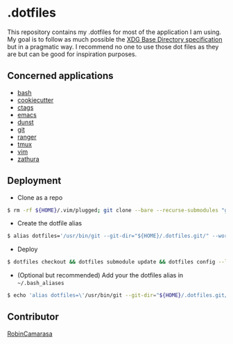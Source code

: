 # .dotfiles

This repository contains my .dotfiles for most of the application I am using. My goal is to follow as much possible the [XDG Base Directory specification](https://wiki.archlinux.org/title/XDG_Base_Directory) but in a pragmatic way. I recommend no one to use those dot files as they are but can be good for inspiration purposes.

## Concerned applications

- [bash](https://www.gnu.org/software/bash/)
- [cookiecutter](https://github.com/cookiecutter/cookiecutter)
- [ctags](https://github.com/universal-ctags/ctags)
- [emacs](https://www.gnu.org/software/emacs/)
- [dunst](https://dunst-project.org/)
- [git](https://git-scm.com)
- [ranger](https://github.com/ranger/ranger)
- [tmux](https://github.com/tmux/tmux/wiki)
- [vim](https://www.vim.org/docs.php)
- [zathura](https://pwmt.org/projects/zathura/documentation/)

## Deployment

- Clone as a repo
```bash
$ rm -rf ${HOME}/.vim/plugged; git clone --bare --recurse-submodules "git@github.com:RobinCamarasa/.dotfiles.git" "${HOME}/.dotfiles.git"
```
- Create the dotfile alias
```bash
$ alias dotfiles='/usr/bin/git --git-dir="${HOME}/.dotfiles.git/" --work-tree="${HOME}"'
```
- Deploy
```bash
$ dotfiles checkout && dotfiles submodule update && dotfiles config --local status.showUntrackedFiles no
```

- (Optional but recommended) Add your the dotfiles alias in `~/.bash_aliases`
```bash
$ echo 'alias dotfiles=\'/usr/bin/git --git-dir="${HOME}/.dotfiles.git/" --work-tree="${HOME}"\'' >> ${HOME}/.bash_aliases
```

## Contributor

[RobinCamarasa](https://RobinCamarasa.github.io)

